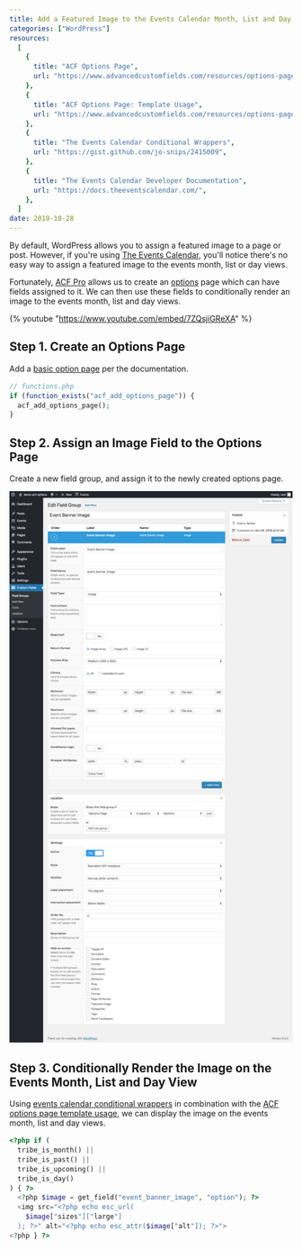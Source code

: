 ```yaml
---
title: Add a Featured Image to the Events Calendar Month, List and Day Views in WordPress
categories: ["WordPress"]
resources:
  [
    {
      title: "ACF Options Page",
      url: "https://www.advancedcustomfields.com/resources/options-page/#basic-usage",
    },
    {
      title: "ACF Options Page: Template Usage",
      url: "https://www.advancedcustomfields.com/resources/options-page/#template-usage",
    },
    {
      title: "The Events Calendar Conditional Wrappers",
      url: "https://gist.github.com/jo-snips/2415009",
    },
    {
      title: "The Events Calendar Developer Documentation",
      url: "https://docs.theeventscalendar.com/",
    },
  ]
date: 2019-10-28
---
```


By default, WordPress allows you to assign a featured image to a page or post. However, if you're using [The Events Calendar](https://wordpress.org/plugins/the-events-calendar/), you'll notice there's no easy way to assign a featured image to the events month, list or day views.

Fortunately, [ACF Pro](https://www.advancedcustomfields.com/pro/) allows us to create an [options](https://www.advancedcustomfields.com/resources/options-page/#basic-usage) page which can have fields assigned to it. We can then use these fields to conditionally render an image to the events month, list and day views.

{% youtube "https://www.youtube.com/embed/7ZQsjiGReXA" %}

## Step 1. Create an Options Page

Add a [basic option page](https://www.advancedcustomfields.com/resources/options-page/#basic-usage) per the documentation.

```php
// functions.php
if (function_exists("acf_add_options_page")) {
  acf_add_options_page();
}
```

## Step 2. Assign an Image Field to the Options Page

Create a new field group, and assign it to the newly created options page.

![ACF Settings for a field assigned to a the options page](/assets/images/posts/add-featured-image-to-events-calendar-month-list-and-day-views-in-wordpress/acf-option-page-field-settings.png)

## Step 3. Conditionally Render the Image on the Events Month, List and Day View

Using [events calendar conditional wrappers](https://gist.github.com/jo-snips/2415009) in combination with the [ACF options page template usage](https://www.advancedcustomfields.com/resources/options-page/#template-usage), we can display the image on the events month, list and day views.

```php
<?php if (
  tribe_is_month() ||
  tribe_is_past() ||
  tribe_is_upcoming() ||
  tribe_is_day()
) { ?>
  <?php $image = get_field("event_banner_image", "option"); ?>
  <img src="<?php echo esc_url(
    $image["sizes"]["large"]
  ); ?>" alt="<?php echo esc_attr($image["alt"]); ?>">
<?php } ?>
```
